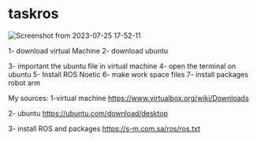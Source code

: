 # taskros
![Screenshot from 2023-07-25 17-52-11](https://github.com/Ammaralaseri/taskros/assets/140005774/27d6c035-9dc0-4e98-bc72-e52e70907fee)



1- download virtual Machine 
2- download ubuntu 

3- important the ubuntu file in virtual machine 
4- open the terminal on ubuntu 
5- Install ROS Noetic 
6- make work space files
7- install packages robot arm

My sources:
1-virtual machine
https://www.virtualbox.org/wiki/Downloads

2- ubuntu 
https://ubuntu.com/download/desktop

3- install ROS and packages 
https://s-m.com.sa/ros/ros.txt

